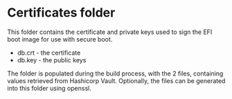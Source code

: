 # Certificates folder

This folder contains the certificate and private keys used to sign the EFI boot image for use with secure boot.

* db.crt - the certificate
* db.key - the public keys

The folder is populated during the build process, with the 2 files, containing values retrieved from Hashicorp Vault.
Optionally, the files can be generated into this folder using openssl.